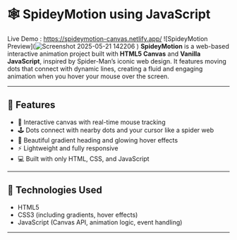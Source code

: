 # 🕸️ SpideyMotion using JavaScript
Live Demo : https://spideymotion-canvas.netlify.app/
![SpideyMotion Preview](![Screenshot 2025-05-21 142206](https://github.com/user-attachments/assets/1f818d39-1694-4137-83a9-6b3b71696c47)
)
**SpideyMotion** is a web-based interactive animation project built with **HTML5 Canvas** and **Vanilla JavaScript**, inspired by Spider-Man’s iconic web design. It features moving dots that connect with dynamic lines, creating a fluid and engaging animation when you hover your mouse over the screen.

---

## 🌟 Features

- 🎯 Interactive canvas with real-time mouse tracking  
- 🕹️ Dots connect with nearby dots and your cursor like a spider web  
- 🎨 Beautiful gradient heading and glowing hover effects  
- ⚡ Lightweight and fully responsive  
- 💻 Built with only HTML, CSS, and JavaScript

---

## 🔧 Technologies Used

- HTML5  
- CSS3 (including gradients, hover effects)  
- JavaScript (Canvas API, animation logic, event handling)

---
